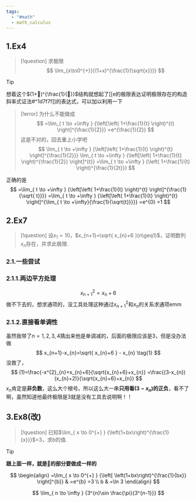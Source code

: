 ```yaml
---
tags:
  - "#math"
  - math_calculus
---
```

## 1.Ex4

> [!question] 求极限
> $$
> \lim_{x\to0^{+}}{(1+x)^{\frac{1}{\sqrt{x}}}}
> $$

> [!tip]
> 想着这个$(1+🤤)^{\frac{1}{🤤}}$结构就想起了[[e的极限表达证明极限存在的构造斜率式证法#^1d7f7f]]的表达式，可以加以利用一下

> [!error]
> 为什么不能做成
> $$
> =\lim_{ t \to +\infty } {\left[\left( 1+\frac{1}{t} \right)^{t} \right]^{\frac{1}{2}}}
> =e^{\frac{1}{2}}
> $$
> 这是不对的，回去重上小学吧
> $$
> \lim_{ t \to +\infty } {\left[\left( 1+\frac{1}{t} \right)^{t} \right]^{\frac{1}{2}}}
> \lim_{ t \to +\infty } {\left[\left( 1+\frac{1}{t} \right)^{\frac{1}{2}} \right]^{t}}
> =\lim_{ t \to +\infty } {\left( 1+\frac{1}{t} \right)^{\frac{1}{2t}}}
> $$
> 

正确的是
$$
=\lim_{ t \to +\infty } {\left[\left( 1+\frac{1}{t} \right)^{t} \right]^{\frac{1}{\sqrt{ t}}}}
=\lim_{ t \to +\infty } {\left[\left( 1+\frac{1}{t} \right)^{t} \right]^{\lim_{ t \to +\infty}{\frac{1}{\sqrt{t}}}}}
=e^{0}
=1
$$

## 2.Ex7

> [!question]
> 设$x_{1}=10$，$x_{n+1}=\sqrt{ x_{n}+6 }(n\geq1)$，证明数列${x_{n}}$存在，并求此极限.

### 2.1.一些尝试
### 2.1.1.两边平方处理
$$
x^{2}_{n+1} = x_{n}+6
$$
做不下去的，想求通项的，没工具处理这种通过$x^{2}_{n+1}$和$x_{n}$的关系求通项emm

### 2.1.2.直接看单调性
虽然我带了$n=1,2,3,4$猜出来他是单调减的，后面的极限应该是$3$，但是没办法做
$$
x_{n+1}-x_{n}=\sqrt{ x_{n}+6 } - x_{n} \tag{1}
$$
没救了，
$$
(1)=\frac{-x^{2}_{n}+x_{n}+6}{\sqrt{x_{n}+6}+x_{n}}
=\frac{(3-x_{n})(x_{n}+2)}{\sqrt{x_{n}+6}+x_{n}}
$$
$x_{n}$肯定是**非负数**，这么大个根号。所以这么大一串**只用看$(3-x_{n})$的正负**，看不了啊，虽然知道他最终极限是$3$就是没有工具去说明啊！！


## 3.Ex8(改)

> [!question]
> 已知$\lim_{ x \to 0^{+} } {\left(1+bx\right)^{\frac{1}{x}}}$=3，求$b$的值.

> [!tip]
> **跟上面一样，就是🤤的部分要做成一样的**

$$
\begin{align}
=\lim_{ x \to 0^{+} } {\left[ \left(1+bx\right)^{\frac{1}{bx}} \right]^{b}} & =e^{b} =3  \\
b & =\ln 3
\end{align}
$$


$$
\lim_{ n \to \infty } {3^{n}\sin \frac{\pi}{3^{n-1}}}
$$